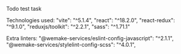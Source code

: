 Todo test task

Technologies used: 
    "vite": "^5.1.4",
    "react": "^18.2.0",
    "react-redux": "^9.1.0",
    "reduxjs/toolkit": "^2.2.1",
    "sass": "^1.71.1"

Extra linters:
    "@wemake-services/eslint-config-javascript": "^2.1.1",
    "@wemake-services/stylelint-config-scss": "^4.0.1",


